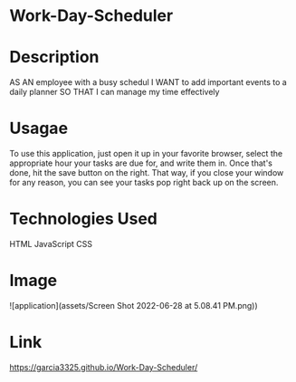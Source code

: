 # Work-Day-Scheduler

# Description
AS AN employee with a busy schedul I WANT to add important events to a daily planner SO THAT I can manage my time effectively

# Usagae
To use this application, just open it up in your favorite browser, select the appropriate hour your tasks are due for, and write them in. Once that's done, hit the save button on the right. That way, if you close your window for any reason, you can see your tasks pop right back up on the screen.

# Technologies Used
HTML
JavaScript
CSS

# Image
![application](assets/Screen Shot 2022-06-28 at 5.08.41 PM.png))

# Link
https://garcia3325.github.io/Work-Day-Scheduler/
